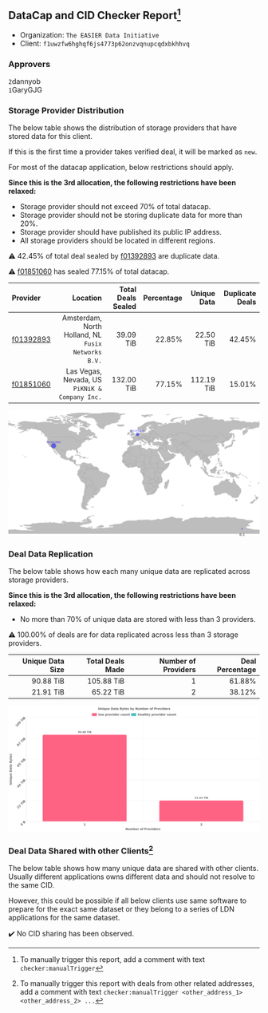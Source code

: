 ## DataCap and CID Checker Report[^1]
 - Organization: `The EASIER Data Initiative`
 - Client: `f1uwzfw6hghqf6js4773p62onzvqnupcqdxbkhhvq`
### Approvers
`2`dannyob<br/>`1`GaryGJG

### Storage Provider Distribution
The below table shows the distribution of storage providers that have stored data for this client.

If this is the first time a provider takes verified deal, it will be marked as `new`.

For most of the datacap application, below restrictions should apply.

**Since this is the 3rd allocation, the following restrictions have been relaxed:**
 - Storage provider should not exceed 70% of total datacap.
 - Storage provider should not be storing duplicate data for more than 20%.
 - Storage provider should have published its public IP address.
 - All storage providers should be located in different regions.

⚠️ 42.45% of total deal sealed by [f01392893](https://filfox.info/en/address/f01392893) are duplicate data.

⚠️ [f01851060](https://filfox.info/en/address/f01851060) has sealed 77.15% of total datacap.

| Provider                                              |                                               Location | Total Deals Sealed | Percentage | Unique Data | Duplicate Deals |
| :---------------------------------------------------- | -----------------------------------------------------: | -----------------: | ---------: | ----------: | --------------: |
| [f01392893](https://filfox.info/en/address/f01392893) | Amsterdam, North Holland, NL<br/>`Fusix Networks B.V.` |          39.09 TiB |     22.85% |   22.50 TiB |          42.45% |
| [f01851060](https://filfox.info/en/address/f01851060) |      Las Vegas, Nevada, US<br/>`PiKNiK & Company Inc.` |         132.00 TiB |     77.15% |  112.19 TiB |          15.01% |

<img src="https://raw.githubusercontent.com/data-preservation-programs/filplus-checker-assets/main/filecoin-project/filecoin-plus-large-datasets/issues/1200/1691660504403.png"/>

### Deal Data Replication
The below table shows how each many unique data are replicated across storage providers.


**Since this is the 3rd allocation, the following restrictions have been relaxed:**
- No more than 70% of unique data are stored with less than 3 providers.

⚠️ 100.00% of deals are for data replicated across less than 3 storage providers.

| Unique Data Size | Total Deals Made | Number of Providers | Deal Percentage |
| ---------------: | ---------------: | ------------------: | --------------: |
|        90.88 TiB |       105.88 TiB |                   1 |          61.88% |
|        21.91 TiB |        65.22 TiB |                   2 |          38.12% |

<img src="https://raw.githubusercontent.com/data-preservation-programs/filplus-checker-assets/main/filecoin-project/filecoin-plus-large-datasets/issues/1200/1691660505303.png"/>

### Deal Data Shared with other Clients[^3]
The below table shows how many unique data are shared with other clients.
Usually different applications owns different data and should not resolve to the same CID.

However, this could be possible if all below clients use same software to prepare for the exact same dataset or they belong to a series of LDN applications for the same dataset.

✔️ No CID sharing has been observed.

[^1]: To manually trigger this report, add a comment with text `checker:manualTrigger`

[^2]: Deals from those addresses are combined into this report as they are specified with `checker:manualTrigger`

[^3]: To manually trigger this report with deals from other related addresses, add a comment with text `checker:manualTrigger <other_address_1> <other_address_2> ...`
